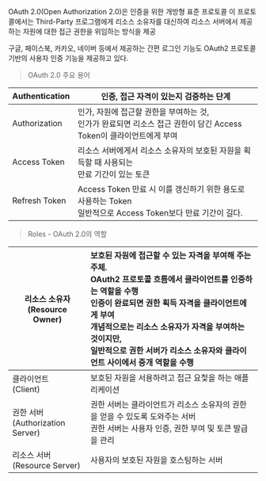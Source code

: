 
OAuth 2.0(Open Authorization 2.0)은 인증을 위한 개방형 표준 프로토콜
이 프로토콜에서는 Third-Party 프로그램에게 리소스 소유자를 대신하여 리소스 서버에서 제공하는 자원에 대한 접근 권한을 위임하는 방식을 제공

구글, 페이스북, 카카오, 네이버 등에서 제공하는 간편 로그인 기능도 OAuth2 프로토콜 기반의 사용자 인증 기능을 제공하고 있다.

> OAuth 2.0 주요 용어

| Authentication | 인증, 접근 자격이 있는지 검증하는 단계                                                         |
| -------------- | ------------------------------------------------------------------------------ |
| Authorization  | 인가, 자원에 접근할 권한을 부여하는 것, <br>인가가 완료되면 리소스 접근 권한이 담긴 Access Token이 클라이언트에게 부여    |
| Access Token   | 리소스 서버에게서 리소스 소유자의 보호된 자원을 획득할 때 사용되는 <br>만료 기간이 있는 토큰                         |
| Refresh Token  | Access Token 만료 시 이를 갱신하기 위한 용도로 사용하는 Token<br>일반적으로 Access Token보다 만료 기간이 길다. |

> Roles - OAuth 2.0의 역할

| 리소스 소유자<br>(Resource Owner)     | 보호된 자원에 접근할 수 있는 자격을 부여해 주는 주체.<br>OAuth2 프로토콜 흐름에서 클라이언트를 인증하는 역할을 수행<br>인증이 완료되면 권한 획득 자격을 클라이언트에게 부여<br>개념적으로는 리소스 소유자가 자격을 부여하는 것이지만, <br>일반적으로 권한 서버가 리소스 소유자와 클라이언트 사이에서 중개 역할을 수행 |
| ------------------------------- | :--------------------------------------------------------------------------------------------------------------------------------------------------------------------------------------- |
| 클라이언트<br>(Client)               | 보호된 자원을 서용하려고 접근 요첯을 하는 애플리케이션                                                                                                                                                           |
| 권한 서버<br>(Authorization Server) | 권한 서버는 클라이언트가 리소스 소유자의 권한을 얻을 수 있도록 도와주는 서버<br>권한 서버는 사용자 인증, 권한 부여 및 토큰 발급을 관리                                                                                                          |
| 리소스 서버 <br>(Resource Server)    | 사용자의 보호된 자원을 호스팅하는 서버                                                                                                                                                                    |